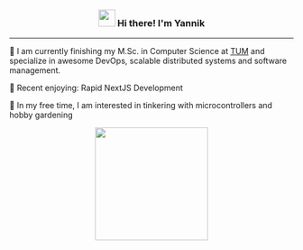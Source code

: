 <h3 align="center"><img src = "https://raw.githubusercontent.com/MartinHeinz/MartinHeinz/master/wave.gif" width = 30px> Hi there! I'm Yannik</h3>

---

💬 I am currently finishing my M.Sc. in Computer Science at [TUM](https://www.tum.de/en/) and specialize in awesome DevOps, scalable distributed systems and software management. 

🔭 Recent enjoying: Rapid NextJS Development 

🌱 In my free time, I am interested in tinkering with microcontrollers and hobby gardening

<div align="center">
  <a href="https://github.com/anuraghazra/github-readme-stats">
    <img height="200" src="https://github-readme-stats.vercel.app/api?username=iyannsch&count_private=true&show_icons=true&theme=graywhite&custom_title=Yannik%27s%20GitHub%20stats" />
  </a>
</div>


<!--
**iyannsch/iyannsch** is a ✨ _special_ ✨ repository because its `README.md` (this file) appears on your GitHub profile.

Here are some ideas to get you started:

- 🔭 I’m currently working on ...
- 🌱 I’m currently learning ...
- 👯 I’m looking to collaborate on ...
- 🤔 I’m looking for help with ...
- 💬 Ask me about ...
- 📫 How to reach me: ...
- 😄 Pronouns: ...
- ⚡ Fun fact: ...
-->
